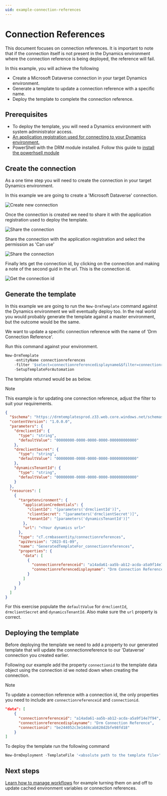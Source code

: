 ```yaml
---
uid: example-connection-references
---
```


# Connection References

This document focuses on connection references.  It is
important to note that if the connection itself is not present in the Dynamics environment where
the connection reference is being deployed, the reference will fail.

In this example, you will achieve the following

- Create a Microsoft Dataverse connection in your target Dynamics environment.
- Generate a template to update a connection reference with a specific name.
- Deploy the template to complete the connection reference.

## Prerequisites

- To deploy the template, you will need a Dynamics environment with system administrator access.
- [An application registration used for connecting to your Dynamics environment.](xref:connect-to-dynamics-with-app-registration)
- PowerShell with the DRM module installed. Follow this guide to 
[install the powerhsell module](xref:install-powerhsell-module)

## Create the connection

As a one time step you will need to create the connection in your target Dynamics environment.

In this example we are going to create a 'Microsoft Dataverse' connection.

![Create new connection](/images/connref-create-new.png)

Once the connection is created we need to share it with the application registration used
to deploy the template.

![Share the connection](/images/connref-create-share.png)

Share the connection with the application registration and select the permission as
'Can use'

![Share the connection](/images/connref-create-share-appreg.png)

Finally lets get the connection id, by clicking on the connection and making a note of the
second guid in the url.  This is the connection id.

![Get the connection id](/images/connref-connid.png)

## Generate the template

In this example we are going to run the ```New-DrmTemplate``` command against the Dynamics
environment we will eventually deploy too.  In the real world you would probably generate the 
template against a master environment, but the outcome would be the same.

We want to update a specific connection reference with the name of 'Drm Connection Reference'.

Run this command against your environment.

```powershell
New-DrmTemplate 
    -entityName connectionreferences 
    -filter '$select=connectionreferencedisplayname&$filter=connectionreferencedisplayname eq ''Drm Connection Reference''' 
    -SetupTemplateForAutomation
```

The template returned would be as below.

>[!NOTE]
>This example is for updating one connection reference, adjust the filter to 
suit your requirements.

```json
{
  "$schema": "https://drmtemplatesprod.z33.web.core.windows.net/schemas/2021-03-01/deploymentTemplate.json#",
  "contentVersion": "1.0.0.0",
  "parameters": {
    "drmclientId": {
      "type": "string",
      "defaultValue": "00000000-0000-0000-0000-000000000000"
    },
    "drmclientSecret": {
      "type": "string",
      "defaultValue": "00000000-0000-0000-0000-000000000000"
    },
    "dynamicsTenantId": {
      "type": "string",
      "defaultValue": "00000000-0000-0000-0000-000000000000"
    }
  },
  "resources": [
    {
      "targetenvironment": {
        "applicationCredentials": {
          "clientId": "[parameters('drmclientId')]",
          "clientSecret": "[parameters('drmclientSecret')]",
          "tenantId": "[parameters('dynamicsTenantId')]"
        },
        "url": "<Your dynamics url>"
      },
      "type": "cT.crmbaseentity/connectionreferences",
      "apiVersion": "2023-01-09",
      "name": "GeneratedTemplateFor_connectionreferences",
      "properties": {
        "data": [
          {
            "connectionreferenceid": "a14ada61-aa5b-ab12-acda-a5a9f14e7f94",
            "connectionreferencedisplayname": "Drm Connection Reference"
          }
        ]
      }
    }
  ]
}
```

For this exercise populate the ```defaultValue``` for ```drmclientId```,
```drmclientSecret``` and ```dynamicsTenantId```.  Also make sure the ```url```
property is correct.


## Deploying the template

Before deploying the template we need to add a property to our generated template
that will update the connectionreference to our 'Dataverse' connection you 
created earlier.

Following our example add the property ```connectionid``` to the template
data object using the connection id we noted down when creating the connection.

>[!NOTE]
> To update a connection reference with a connection id, the only properties
> you need to include are ```connectionreferenceid``` and ```connectionid```.

```json
"data": [
    {
      "connectionreferenceid": "a14ada61-aa5b-ab12-acda-a5a9f14e7f94",
      "connectionreferencedisplayname": "Drm Connection Reference",
      "connectionid": "be244052c3e14d4cab828d2bfe98fd18"
    }
]
```

To deploy the template run the following command

```powershell
New-DrmDeployment -TemplateFile '<absolute path to the template file>'
```


## Next steps

[Learn how to manage workflows](xref:example-manage-workflows) for example turning them
on and off to update cached environment variables or connection references.